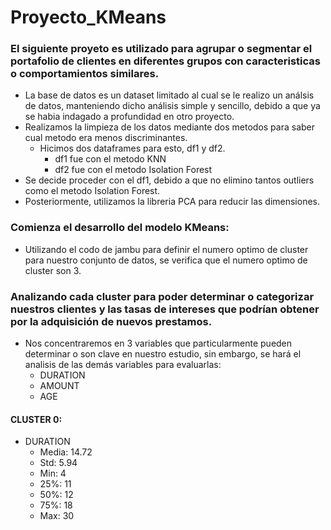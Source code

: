 # Proyecto_KMeans

### El siguiente proyeto es utilizado para agrupar o segmentar el portafolio de clientes en diferentes grupos con caracteristicas o comportamientos similares. 

- La base de datos es un dataset limitado al cual se le realizo un análsis de datos, manteniendo dicho análisis simple y sencillo, debido a que ya se habia indagado a profundidad en otro proyecto.
- Realizamos la limpieza de los datos mediante dos metodos para saber cual metodo era menos discriminantes.
  - Hicimos dos dataframes para esto, df1 y df2.
    - df1 fue con el metodo KNN
    - df2 fue con el metodo Isolation Forest
- Se decide proceder con el df1, debido a que no elimino tantos outliers como el metodo Isolation Forest.
- Posteriormente, utilizamos la libreria PCA para reducir las dimensiones.

### Comienza el desarrollo del modelo KMeans:

- Utilizando el codo de jambu para definir el numero optimo de cluster para nuestro conjunto de datos, se verifica que el numero optimo de cluster son 3.

### Analizando cada cluster para poder determinar o categorizar nuestros clientes y las tasas de intereses que podrían obtener por la adquisición de nuevos prestamos.

- Nos concentraremos en 3 variables que particularmente pueden determinar o son clave en nuestro estudio, sin embargo, se hará el analisis de las demás variables para evaluarlas:
  - DURATION
  - AMOUNT
  - AGE

#### CLUSTER 0:
- DURATION
  - Media: 14.72
  - Std: 5.94
  - Min: 4
  - 25%: 11
  - 50%: 12
  - 75%: 18
  - Max: 30
